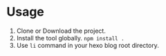 # Usage

1. Clone or Download the project.
2. Install the tool globally. `npm install .`
3. Use `li` command in your hexo blog root directory.